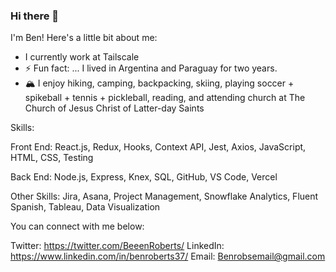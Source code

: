 ### Hi there 👋

I'm Ben! Here's a little bit about me:

- I currently work at Tailscale
- ⚡ Fun fact: ... I lived in Argentina and Paraguay for two years. 
- 🏔 I enjoy hiking, camping, backpacking, skiing, playing soccer + spikeball + tennis + pickleball, reading, and attending church at The Church of Jesus Christ of Latter-day Saints

Skills: 

Front End: React.js, Redux, Hooks, Context API, Jest, Axios, JavaScript, HTML, CSS, Testing

Back End: Node.js, Express, Knex,  SQL, GitHub, VS Code, Vercel

Other Skills: Jira,  Asana, Project Management, Snowflake Analytics, Fluent Spanish, Tableau, Data Visualization

You can connect with me below:

Twitter: https://twitter.com/BeeenRoberts/
LinkedIn: https://www.linkedin.com/in/benroberts37/
Email: Benrobsemail@gmail.com

